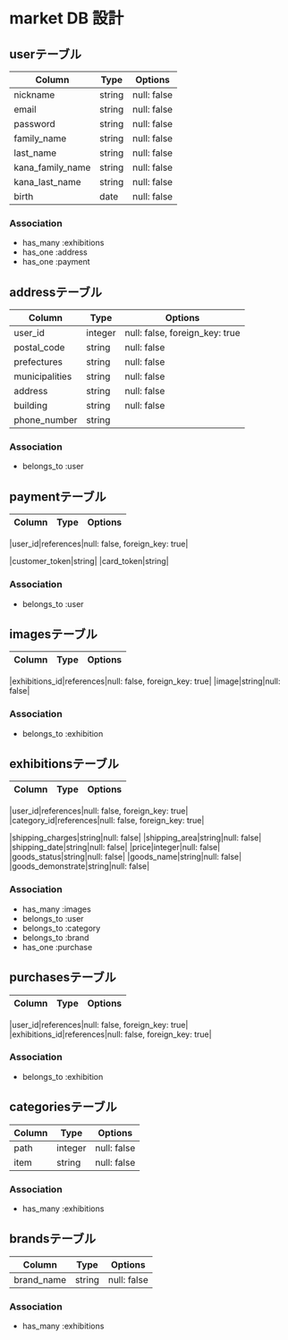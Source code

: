 # market DB 設計

## userテーブル
|Column|Type|Options|
|------|----|-------|
|nickname|string|null: false|
|email|string|null: false|
|password|string|null: false|
|family_name|string|null: false|
|last_name|string|null: false|
|kana_family_name|string|null: false|
|kana_last_name|string|null: false|
|birth|date|null: false|
### Association
- has_many :exhibitions
- has_one :address
- has_one :payment
<!-- クラスネームオプションについて調べる、セラーとバイヤーでユーザーを管理する,belongtoで管理 -->


## addressテーブル
|Column|Type|Options|
|------|----|-------|
|user_id|integer|null: false, foreign_key: true|
|postal_code|string|null: false|
|prefectures|string|null: false|
|municipalities|string|null: false|
|address|string|null: false|
|building|string|null: false|
|phone_number|string|
### Association
- belongs_to :user

## paymentテーブル
|Column|Type|Options|
|------|----|-------|
<!-- リファレンス型に修正 -->
|user_id|references|null: false, foreign_key: true|

<!-- _idは、外部キーを利用すると決めているチームも多いため、_tokenと管理する方がすっきりしている -->
|customer_token|string|
|card_token|string|
### Association
- belongs_to :user
<!-- https://pay.jp/を使用、暗号化してトークンをデータベースに保存する -->


## imagesテーブル
|Column|Type|Options|
|------|----|-------|
<!-- リファレンス型に修正,外部キーを使用するため -->
|exhibitions_id|references|null: false, foreign_key: true|
|image|string|null: false|
### Association
- belongs_to :exhibition


## exhibitionsテーブル
|Column|Type|Options|
|------|----|-------|
<!-- リファレンス型に修正,外部キーを使用するため -->
|user_id|references|null: false, foreign_key: true|
|category_id|references|null: false, foreign_key: true|

|shipping_charges|string|null: false|
|shipping_area|string|null: false|
|shipping_date|string|null: false|
|price|integer|null: false|
|goods_status|string|null: false|
|goods_name|string|null: false|
|goods_demonstrate|string|null: false|
### Association
- has_many :images
- belongs_to :user
- belongs_to :category
- belongs_to :brand
- has_one :purchase

## purchasesテーブル
|Column|Type|Options|
|------|----|-------|
<!-- リファレンス型に修正,外部キーを使用するため -->
|user_id|references|null: false, foreign_key: true|
|exhibitions_id|references|null: false, foreign_key: true|
### Association
- belongs_to :exhibition

## categoriesテーブル
|Column|Type|Options|
|------|----|-------|
|path|integer|null: false|
|item|string|null: false|
### Association
- has_many :exhibitions

## brandsテーブル
|Column|Type|Options|
|------|----|-------|
|brand_name|string|null: false|
### Association
- has_many :exhibitions


